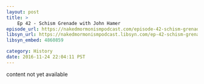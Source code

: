 ```yaml
---
layout: post
title: >
    Ep 42 - Schism Grenade with John Hamer
episode_url: https://nakedmormonismpodcast.com/episode-42-schism-grenade-john-hamer/
libsyn_url: https://nakedmormonismpodcast.libsyn.com/ep-42-schism-grenade-with-john-hamer
libsyn_embed: 4860859

category: History
date: 2016-11-24 22:04:11 PST
---
```


content not yet available
